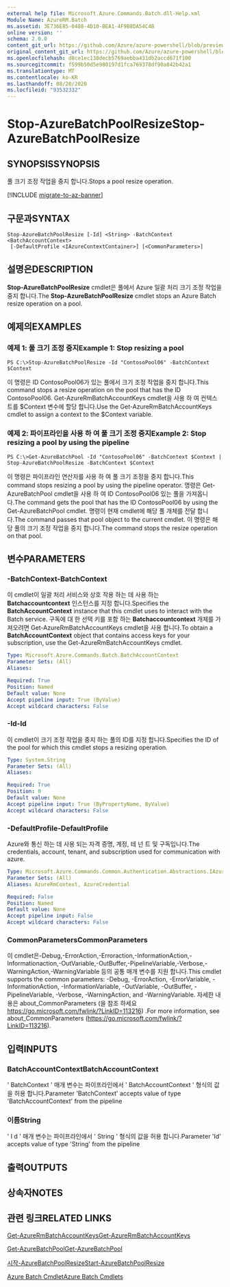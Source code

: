 ```yaml
---
external help file: Microsoft.Azure.Commands.Batch.dll-Help.xml
Module Name: AzureRM.Batch
ms.assetid: 3E736E85-0488-4D10-BEA1-4F9B8DA54C4B
online version: ''
schema: 2.0.0
content_git_url: https://github.com/Azure/azure-powershell/blob/preview/src/ResourceManager/AzureBatch/Commands.Batch/help/Stop-AzureBatchPoolResize.md
original_content_git_url: https://github.com/Azure/azure-powershell/blob/preview/src/ResourceManager/AzureBatch/Commands.Batch/help/Stop-AzureBatchPoolResize.md
ms.openlocfilehash: d8ce1ec138decb5769aebba431db2accd671f100
ms.sourcegitcommit: f599b50d5e980197d1fca769378df90a842b42a1
ms.translationtype: MT
ms.contentlocale: ko-KR
ms.lasthandoff: 08/20/2020
ms.locfileid: "93532332"
---
```

# <span data-ttu-id="5a799-101">Stop-AzureBatchPoolResize</span><span class="sxs-lookup"><span data-stu-id="5a799-101">Stop-AzureBatchPoolResize</span></span>

## <span data-ttu-id="5a799-102">SYNOPSIS</span><span class="sxs-lookup"><span data-stu-id="5a799-102">SYNOPSIS</span></span>
<span data-ttu-id="5a799-103">풀 크기 조정 작업을 중지 합니다.</span><span class="sxs-lookup"><span data-stu-id="5a799-103">Stops a pool resize operation.</span></span>

[!INCLUDE [migrate-to-az-banner](../../includes/migrate-to-az-banner.md)]

## <span data-ttu-id="5a799-104">구문과</span><span class="sxs-lookup"><span data-stu-id="5a799-104">SYNTAX</span></span>

```
Stop-AzureBatchPoolResize [-Id] <String> -BatchContext <BatchAccountContext>
 [-DefaultProfile <IAzureContextContainer>] [<CommonParameters>]
```

## <span data-ttu-id="5a799-105">설명은</span><span class="sxs-lookup"><span data-stu-id="5a799-105">DESCRIPTION</span></span>
<span data-ttu-id="5a799-106">**Stop-AzureBatchPoolResize** cmdlet은 풀에서 Azure 일괄 처리 크기 조정 작업을 중지 합니다.</span><span class="sxs-lookup"><span data-stu-id="5a799-106">The **Stop-AzureBatchPoolResize** cmdlet stops an Azure Batch resize operation on a pool.</span></span>

## <span data-ttu-id="5a799-107">예제의</span><span class="sxs-lookup"><span data-stu-id="5a799-107">EXAMPLES</span></span>

### <span data-ttu-id="5a799-108">예제 1: 풀 크기 조정 중지</span><span class="sxs-lookup"><span data-stu-id="5a799-108">Example 1: Stop resizing a pool</span></span>
```
PS C:\>Stop-AzureBatchPoolResize -Id "ContosoPool06" -BatchContext $Context
```

<span data-ttu-id="5a799-109">이 명령은 ID ContosoPool06가 있는 풀에서 크기 조정 작업을 중지 합니다.</span><span class="sxs-lookup"><span data-stu-id="5a799-109">This command stops a resize operation on the pool that has the ID ContosoPool06.</span></span>
<span data-ttu-id="5a799-110">Get-AzureRmBatchAccountKeys cmdlet을 사용 하 여 컨텍스트를 $Context 변수에 할당 합니다.</span><span class="sxs-lookup"><span data-stu-id="5a799-110">Use the Get-AzureRmBatchAccountKeys cmdlet to assign a context to the $Context variable.</span></span>

### <span data-ttu-id="5a799-111">예제 2: 파이프라인을 사용 하 여 풀 크기 조정 중지</span><span class="sxs-lookup"><span data-stu-id="5a799-111">Example 2: Stop resizing a pool by using the pipeline</span></span>
```
PS C:\>Get-AzureBatchPool -Id "ContosoPool06" -BatchContext $Context | Stop-AzureBatchPoolResize -BatchContext $Context
```

<span data-ttu-id="5a799-112">이 명령은 파이프라인 연산자를 사용 하 여 풀 크기 조정을 중지 합니다.</span><span class="sxs-lookup"><span data-stu-id="5a799-112">This command stops resizing a pool by using the pipeline operator.</span></span>
<span data-ttu-id="5a799-113">명령은 Get-AzureBatchPool cmdlet을 사용 하 여 ID ContosoPool06 있는 풀을 가져옵니다.</span><span class="sxs-lookup"><span data-stu-id="5a799-113">The command gets the pool that has the ID ContosoPool06 by using the Get-AzureBatchPool cmdlet.</span></span>
<span data-ttu-id="5a799-114">명령이 현재 cmdlet에 해당 풀 개체를 전달 합니다.</span><span class="sxs-lookup"><span data-stu-id="5a799-114">The command passes that pool object to the current cmdlet.</span></span>
<span data-ttu-id="5a799-115">이 명령은 해당 풀의 크기 조정 작업을 중지 합니다.</span><span class="sxs-lookup"><span data-stu-id="5a799-115">The command stops the resize operation on that pool.</span></span>

## <span data-ttu-id="5a799-116">변수</span><span class="sxs-lookup"><span data-stu-id="5a799-116">PARAMETERS</span></span>

### <span data-ttu-id="5a799-117">-BatchContext</span><span class="sxs-lookup"><span data-stu-id="5a799-117">-BatchContext</span></span>
<span data-ttu-id="5a799-118">이 cmdlet이 일괄 처리 서비스와 상호 작용 하는 데 사용 하는 **Batchaccountcontext** 인스턴스를 지정 합니다.</span><span class="sxs-lookup"><span data-stu-id="5a799-118">Specifies the **BatchAccountContext** instance that this cmdlet uses to interact with the Batch service.</span></span>
<span data-ttu-id="5a799-119">구독에 대 한 선택 키를 포함 하는 **Batchaccountcontext** 개체를 가져오려면 Get-AzureRmBatchAccountKeys cmdlet을 사용 합니다.</span><span class="sxs-lookup"><span data-stu-id="5a799-119">To obtain a **BatchAccountContext** object that contains access keys for your subscription, use the Get-AzureRmBatchAccountKeys cmdlet.</span></span>

```yaml
Type: Microsoft.Azure.Commands.Batch.BatchAccountContext
Parameter Sets: (All)
Aliases: 

Required: True
Position: Named
Default value: None
Accept pipeline input: True (ByValue)
Accept wildcard characters: False
```

### <span data-ttu-id="5a799-120">-Id</span><span class="sxs-lookup"><span data-stu-id="5a799-120">-Id</span></span>
<span data-ttu-id="5a799-121">이 cmdlet이 크기 조정 작업을 중지 하는 풀의 ID를 지정 합니다.</span><span class="sxs-lookup"><span data-stu-id="5a799-121">Specifies the ID of the pool for which this cmdlet stops a resizing operation.</span></span>

```yaml
Type: System.String
Parameter Sets: (All)
Aliases: 

Required: True
Position: 0
Default value: None
Accept pipeline input: True (ByPropertyName, ByValue)
Accept wildcard characters: False
```

### <span data-ttu-id="5a799-122">-DefaultProfile</span><span class="sxs-lookup"><span data-stu-id="5a799-122">-DefaultProfile</span></span>
<span data-ttu-id="5a799-123">Azure와 통신 하는 데 사용 되는 자격 증명, 계정, 테 넌 트 및 구독입니다.</span><span class="sxs-lookup"><span data-stu-id="5a799-123">The credentials, account, tenant, and subscription used for communication with azure.</span></span>

```yaml
Type: Microsoft.Azure.Commands.Common.Authentication.Abstractions.IAzureContextContainer
Parameter Sets: (All)
Aliases: AzureRmContext, AzureCredential

Required: False
Position: Named
Default value: None
Accept pipeline input: False
Accept wildcard characters: False
```

### <span data-ttu-id="5a799-124">CommonParameters</span><span class="sxs-lookup"><span data-stu-id="5a799-124">CommonParameters</span></span>
<span data-ttu-id="5a799-125">이 cmdlet은-Debug,-ErrorAction,-Erroraction,-InformationAction,-Informationaction,-OutVariable,-OutBuffer,-PipelineVariable,-Verbose,-WarningAction,-WarningVariable 등의 공통 매개 변수를 지원 합니다.</span><span class="sxs-lookup"><span data-stu-id="5a799-125">This cmdlet supports the common parameters: -Debug, -ErrorAction, -ErrorVariable, -InformationAction, -InformationVariable, -OutVariable, -OutBuffer, -PipelineVariable, -Verbose, -WarningAction, and -WarningVariable.</span></span> <span data-ttu-id="5a799-126">자세한 내용은 about_CommonParameters (을 참조 하세요 https://go.microsoft.com/fwlink/?LinkID=113216) .</span><span class="sxs-lookup"><span data-stu-id="5a799-126">For more information, see about_CommonParameters (https://go.microsoft.com/fwlink/?LinkID=113216).</span></span>

## <span data-ttu-id="5a799-127">입력</span><span class="sxs-lookup"><span data-stu-id="5a799-127">INPUTS</span></span>

### <span data-ttu-id="5a799-128">BatchAccountContext</span><span class="sxs-lookup"><span data-stu-id="5a799-128">BatchAccountContext</span></span>
<span data-ttu-id="5a799-129">' BatchContext ' 매개 변수는 파이프라인에서 ' BatchAccountContext ' 형식의 값을 허용 합니다.</span><span class="sxs-lookup"><span data-stu-id="5a799-129">Parameter 'BatchContext' accepts value of type 'BatchAccountContext' from the pipeline</span></span>

### <span data-ttu-id="5a799-130">이름</span><span class="sxs-lookup"><span data-stu-id="5a799-130">String</span></span>
<span data-ttu-id="5a799-131">' I d ' 매개 변수는 파이프라인에서 ' String ' 형식의 값을 허용 합니다.</span><span class="sxs-lookup"><span data-stu-id="5a799-131">Parameter 'Id' accepts value of type 'String' from the pipeline</span></span>

## <span data-ttu-id="5a799-132">출력</span><span class="sxs-lookup"><span data-stu-id="5a799-132">OUTPUTS</span></span>

## <span data-ttu-id="5a799-133">상속자</span><span class="sxs-lookup"><span data-stu-id="5a799-133">NOTES</span></span>

## <span data-ttu-id="5a799-134">관련 링크</span><span class="sxs-lookup"><span data-stu-id="5a799-134">RELATED LINKS</span></span>

[<span data-ttu-id="5a799-135">Get-AzureRmBatchAccountKeys</span><span class="sxs-lookup"><span data-stu-id="5a799-135">Get-AzureRmBatchAccountKeys</span></span>](./Get-AzureRmBatchAccountKeys.md)

[<span data-ttu-id="5a799-136">Get-AzureBatchPool</span><span class="sxs-lookup"><span data-stu-id="5a799-136">Get-AzureBatchPool</span></span>](./Get-AzureBatchPool.md)

[<span data-ttu-id="5a799-137">시작-AzureBatchPoolResize</span><span class="sxs-lookup"><span data-stu-id="5a799-137">Start-AzureBatchPoolResize</span></span>](./Start-AzureBatchPoolResize.md)

[<span data-ttu-id="5a799-138">Azure Batch Cmdlet</span><span class="sxs-lookup"><span data-stu-id="5a799-138">Azure Batch Cmdlets</span></span>](./AzureRM.Batch.md)


